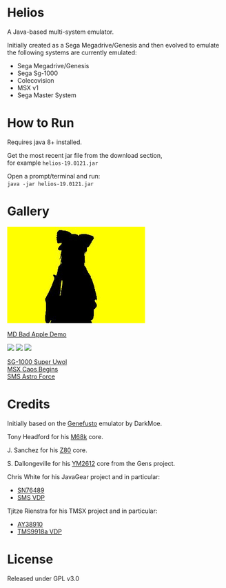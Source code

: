 # Helios

A Java-based multi-system emulator.

Initially created as a Sega Megadrive/Genesis and then evolved to emulate
the following systems are currently emulated:
- Sega Megadrive/Genesis
- Sega Sg-1000
- Colecovision
- MSX v1
- Sega Master System

# How to Run
Requires java 8+ installed.

Get the most recent jar file from the download section,  
for example `helios-19.0121.jar`

Open a prompt/terminal and run:  
`java -jar helios-19.0121.jar`

# Gallery

![](site/bad_apple.gif)

[MD Bad Apple Demo](http://www.pouet.net/prod.php?which=60780)

<img src="site/super_uwol.png" width="300">    <img src="site/astro_force.png" width="300">    <img src="site/caos_begins.png" width="300">

[SG-1000 Super Uwol](http://www.mojontwins.com/juegos_mojonos/super-uwol-sg-1000)  
[MSX Caos Begins](http://msxdev.msxblue.com/?page_id=305)    
[SMS Astro Force](http://www.smspower.org/Homebrew/AstroForce-SMS) 




# Credits

Initially based on the [Genefusto](https://github.com/DarkMoe/genefusto) emulator by DarkMoe.

Tony Headford for his [M68k](https://github.com/tonyheadford/m68k) core.

J. Sanchez for his [Z80](https://github.com/jsanchezv/Z80Core) core.

S. Dallongeville for his [YM2612](https://github.com/rofl0r/gens) core from the Gens project.

Chris White for his JavaGear project and in particular:
- [SN76489](http://javagear.sourceforge.net/source-repository.html)
- [SMS VDP](http://javagear.sourceforge.net/source-repository.html)

Tjitze Rienstra for his TMSX project and in particular:
- [AY38910](https://github.com/tjitze/TMSX)
- [TMS9918a VDP](https://github.com/tjitze/TMSX)

# License
Released under GPL v3.0
